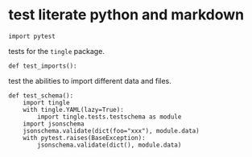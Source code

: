 # test literate python and markdown

    import pytest
    
tests for the `tingle` package.

    def test_imports():
test the abilities to import different data and files.
    
    def test_schema():
        import tingle 
        with tingle.YAML(lazy=True):
            import tingle.tests.testschema as module
        import jsonschema
        jsonschema.validate(dict(foo="xxx"), module.data)
        with pytest.raises(BaseException):
            jsonschema.validate(dict(), module.data)